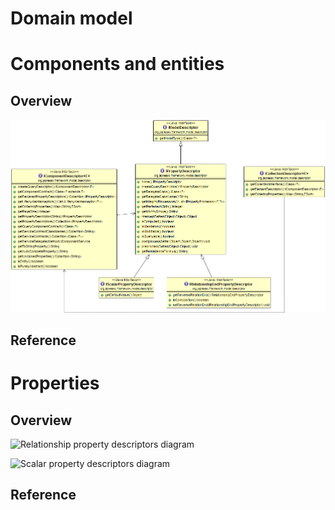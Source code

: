 Domain model
============

<!-- toc -->

Components and entities
=======================

Overview
--------

![Component descriptors diagram](../uml/component-descriptors.PNG)

Reference
---------

Properties
==========

Overview
--------

![Relationship property descriptors
diagram](../uml/relation-property-descriptors.PNG)

![Scalar property descriptors
diagram](../uml/scalar-property-descriptors.PNG)

Reference
---------
